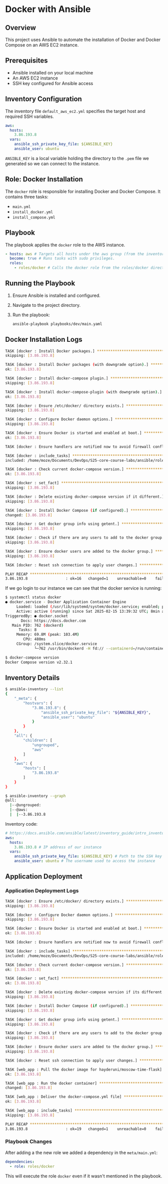 # Docker with Ansible

## Overview

This project uses Ansible to automate the installation of Docker and Docker Compose on an AWS EC2 instance.

## Prerequisites

- Ansible installed on your local machine
- An AWS EC2 instance
- SSH key configured for Ansible access

## Inventory Configuration

The inventory file `default_aws_ec2.yml` specifies the target host and required SSH variables.

```yaml
aws:
  hosts:
    3.86.193.8
  vars:
    ansible_ssh_private_key_file: ${ANSIBLE_KEY}
    ansible_user: ubuntu
```

`ANSIBLE_KEY` is a local variable holding the directory to the `.pem` file we generated so we can connect to the instance.

## Role: Docker Installation

The `docker` role is responsible for installing Docker and Docker Compose. It contains three tasks:

- `main.yml`
- `install_docker.yml`
- `install_compose.yml`

## Playbook

The playbook applies the `docker` role to the AWS instance.

```yaml
- hosts: aws # Targets all hosts under the aws group (from the inventory file).
  become: true # Runs tasks with sudo privileges.
  roles:
    - roles/docker # Calls the docker role from the roles/docker directory.
```

## Running the Playbook

1. Ensure Ansible is installed and configured.
2. Navigate to the project directory.
3. Run the playbook:

   ```bash
   ansible-playbook playbooks/dev/main.yaml
   ```

## Docker Installation Logs

```bash
TASK [docker : Install Docker packages.] ***************************************
skipping: [3.86.193.8]

TASK [docker : Install Docker packages (with downgrade option).] ***************
ok: [3.86.193.8]

TASK [docker : Install docker-compose plugin.] *********************************
skipping: [3.86.193.8]

TASK [docker : Install docker-compose-plugin (with downgrade option).] *********
ok: [3.86.193.8]

TASK [docker : Ensure /etc/docker/ directory exists.] **************************
skipping: [3.86.193.8]

TASK [docker : Configure Docker daemon options.] *******************************
skipping: [3.86.193.8]

TASK [docker : Ensure Docker is started and enabled at boot.] ******************
ok: [3.86.193.8]

TASK [docker : Ensure handlers are notified now to avoid firewall conflicts.] ***

TASK [docker : include_tasks] **************************************************
included: /home/moze/Documents/DevOps/S25-core-course-labs/ansible/roles/docker/tasks/install_compose.yml for 3.86.193.8

TASK [docker : Check current docker-compose version.] **************************
ok: [3.86.193.8]

TASK [docker : set_fact] *******************************************************
skipping: [3.86.193.8]

TASK [docker : Delete existing docker-compose version if it different.] ******
skipping: [3.86.193.8]

TASK [docker : Install Docker Compose (if configured).] ************************
changed: [3.86.193.8]

TASK [docker : Get docker group info using getent.] ****************************
skipping: [3.86.193.8]

TASK [docker : Check if there are any users to add to the docker group.] *******
skipping: [3.86.193.8]

TASK [docker : Ensure docker users are added to the docker group.] *************
skipping: [3.86.193.8]

TASK [docker : Reset ssh connection to apply user changes.] ********************

PLAY RECAP *********************************************************************
3.86.193.8                 : ok=16   changed=1    unreachable=0    failed=0    skipped=11   rescued=0    ignored=0
```

If we go login to our instance we can see that the docker service is running:

```bash
$ systemctl status docker
● docker.service - Docker Application Container Engine
     Loaded: loaded (/usr/lib/systemd/system/docker.service; enabled; preset: enabled)
     Active: active (running) since Sat 2025-02-15 13:39:32 UTC; 8min ago
TriggeredBy: ● docker.socket
       Docs: https://docs.docker.com
   Main PID: 762 (dockerd)
      Tasks: 8
     Memory: 69.8M (peak: 103.4M)
        CPU: 480ms
     CGroup: /system.slice/docker.service
             └─762 /usr/bin/dockerd -H fd:// --containerd=/run/containerd/containerd.sock
```

```bash
$ docker-compose version
Docker Compose version v2.32.1
```

## Inventory Details

```bash
$ ansible-inventory --list
{
    "_meta": {
        "hostvars": {
            "3.86.193.8": {
                "ansible_ssh_private_key_file": "${ANSIBLE_KEY}",
                "ansible_user": "ubuntu"
            }
        }
    },
    "all": {
        "children": [
            "ungrouped",
            "aws"
        ]
    },
    "aws": {
        "hosts": [
            "3.86.193.8"
        ]
    }
}
```

```bash
$ ansible-inventory --graph
@all:
  |--@ungrouped:
  |--@aws:
  |  |--3.86.193.8
```

Inventory code:

```yaml
# https://docs.ansible.com/ansible/latest/inventory_guide/intro_inventory.html
aws:
  hosts:
    3.86.193.8 # IP address of our instance
  vars:
    ansible_ssh_private_key_file: ${ANSIBLE_KEY} # Path to the SSH key (.pem file) stored in the machine as an environment variable
    ansible_user: ubuntu # The username used to access the instance
```

## Application Deployment

### Application Deployment Logs

```bash
TASK [docker : Ensure /etc/docker/ directory exists.] **************************
skipping: [3.86.193.8]

TASK [docker : Configure Docker daemon options.] *******************************
skipping: [3.86.193.8]

TASK [docker : Ensure Docker is started and enabled at boot.] ******************
ok: [3.86.193.8]

TASK [docker : Ensure handlers are notified now to avoid firewall conflicts.] ***

TASK [docker : include_tasks] **************************************************
included: /home/moze/Documents/DevOps/S25-core-course-labs/ansible/roles/docker/tasks/install_compose.yml for 3.86.193.8

TASK [docker : Check current docker-compose version.] **************************
ok: [3.86.193.8]

TASK [docker : set_fact] *******************************************************
ok: [3.86.193.8]

TASK [docker : Delete existing docker-compose version if its different.] ******
skipping: [3.86.193.8]

TASK [docker : Install Docker Compose (if configured).] ************************
skipping: [3.86.193.8]

TASK [docker : Get docker group info using getent.] ****************************
skipping: [3.86.193.8]

TASK [docker : Check if there are any users to add to the docker group.] *******
skipping: [3.86.193.8]

TASK [docker : Ensure docker users are added to the docker group.] *************
skipping: [3.86.193.8]

TASK [docker : Reset ssh connection to apply user changes.] ********************

TASK [web_app : Pull the docker image for hayderuni/moscow-time-flask] *********
ok: [3.86.193.8]

TASK [web_app : Run the docker container] **************************************
changed: [3.86.193.8]

TASK [web_app : Deliver the docker-compose.yml file] ***************************
ok: [3.86.193.8]

TASK [web_app : include_tasks] *************************************************
skipping: [3.86.193.8]

PLAY RECAP *********************************************************************
3.86.193.8                 : ok=19   changed=1    unreachable=0    failed=0    skipped=12   rescued=0    ignored=0
```

### Playbook Changes

After adding a the new role we added a dependency in the `meta/main.yml`:

```yaml
dependencies:
  - role: roles/docker
```

This will execute the role `docker` even if it wasn't mentioned in the playbook.
